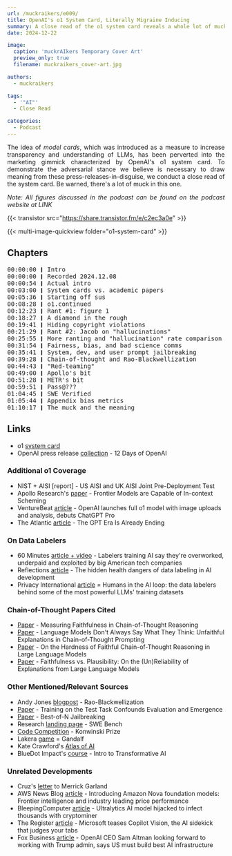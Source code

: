 ```yaml
---
url: /muckraikers/e009/
title: OpenAI's o1 System Card, Literally Migraine Inducing
summary: A close read of the o1 system card reveals a whole lot of muck.
date: 2024-12-22

image:
  caption: 'muckrAIkers Temporary Cover Art'
  preview_only: true
  filename: muckraikers_cover-art.jpg

authors:
  - muckraikers

tags:
  - '"AI"'
  - Close Read

categories: 
  - Podcast
---
```


<div style="text-align: justify">
The idea of <i>model cards</i>, which was introduced as a measure to increase transparency and understanding of LLMs, has been perverted into the marketing gimmick characterized by OpenAI's o1 system card. To demonstrate the adversarial stance we believe is necessary to draw meaning from these press-releases-in-disguise, we conduct a close read of the system card. Be warned, there's a lot of muck in this one.

<i>Note: All figures discussed in the podcast can be found on the podcast website at LINK</i>

{{< transistor src="https://share.transistor.fm/e/c2ec3a0e" >}}
</div>

{{< multi-image-quickview folder="o1-system-card" >}}

## Chapters

<div style="text-align: left; font-family:monospace;">
00:00:00 ❙ Intro<br>
00:00:00 ❙ Recorded 2024.12.08<br>
00:00:54 ❙ Actual intro<br>
00:03:00 ❙ System cards vs. academic papers<br>
00:05:36 ❙ Starting off sus<br>
00:08:28 ❙ o1.continued<br>
00:12:23 ❙ Rant #1: figure 1<br>
00:18:27 ❙ A diamond in the rough<br>
00:19:41 ❙ Hiding copyright violations<br>
00:21:29 ❙ Rant #2: Jacob on "hallucinations"<br>
00:25:55 ❙ More ranting and "hallucination" rate comparison<br>
00:31:54 ❙ Fairness, bias, and bad science comms<br>
00:35:41 ❙ System, dev, and user prompt jailbreaking<br>
00:39:28 ❙ Chain-of-thought and Rao-Blackwellization<br>
00:44:43 ❙ "Red-teaming"<br>
00:49:00 ❙ Apollo's bit<br>
00:51:28 ❙ METR's bit<br>
00:59:51 ❙ Pass@???<br>
01:04:45 ❙ SWE Verified<br>
01:05:44 ❙ Appendix bias metrics<br>
01:10:17 ❙ The muck and the meaning
</div>

## Links
- o1 [system card](https://cdn.openai.com/o1-system-card-20241205.pdf)
- OpenAI press release [collection](https://openai.com/12-days/) - 12 Days of OpenAI

### Additional o1 Coverage
- NIST + AISI [report] - US AISI and UK AISI Joint Pre-Deployment Test
- Apollo Research's [paper](https://static1.squarespace.com/static/6593e7097565990e65c886fd/t/67620d38fa0ceb12041ba585/1734479163821/in_context_scheming_paper_v2.pdf) - Frontier Models are Capable of
In-context Scheming
- VentureBeat [article](https://venturebeat.com/ai/openai-launches-full-o1-model-with-34-reduced-error-rate-debuts-chatgpt-pro/) - OpenAI launches full o1 model with image uploads and analysis, debuts ChatGPT Pro
- The Atlantic [article](https://www.theatlantic.com/technology/archive/2024/12/openai-o1-reasoning-models/680906/?gift=iWa_iB9lkw4UuiWbIbrWGdT4_sPi9gCLOZGiikclbz8&utm_source=copy-link&utm_medium=social&utm_campaign=share) - The GPT Era Is Already Ending

### On Data Labelers
- 60 Minutes [article + video](https://www.cbsnews.com/news/labelers-training-ai-say-theyre-overworked-underpaid-and-exploited-60-minutes-transcript/) - Labelers training AI say they're overworked, underpaid and exploited by big American tech companies
- Reflections [article](https://4sonline.org/news_manager.php?page=36940) - The hidden health dangers of data labeling in AI development
- Privacy International [article](https://privacyinternational.org/explainer/5357/humans-ai-loop-data-labelers-behind-some-most-powerful-llms-training-datasets) = Humans in the AI loop: the data labelers behind some of the most powerful LLMs' training datasets

### Chain-of-Thought Papers Cited
- [Paper](https://arxiv.org/abs/2307.13702) - Measuring Faithfulness in Chain-of-Thought Reasoning
- [Paper](https://arxiv.org/abs/2305.04388) - Language Models Don't Always Say What They Think: Unfaithful Explanations in Chain-of-Thought Prompting
- [Paper](https://arxiv.org/abs/2406.10625) - On the Hardness of Faithful Chain-of-Thought Reasoning in Large Language Models
- [Paper](https://arxiv.org/abs/2402.04614) - Faithfulness vs. Plausibility: On the (Un)Reliability of Explanations from Large Language Models

### Other Mentioned/Relevant Sources
- Andy Jones [blogpost](https://andrewcharlesjones.github.io/journal/rao-blackwellization.html) - Rao-Blackwellization 
- [Paper](https://arxiv.org/abs/2407.07890) - Training on the Test Task Confounds Evaluation and Emergence
- [Paper](https://arxiv.org/abs/2412.03556) - Best-of-N Jailbreaking
- Research [landing page](https://www.swebench.com) - SWE Bench
- [Code Competition](https://www.kaggle.com/competitions/konwinski-prize) - Konwinski Prize
- Lakera [game](https://gandalf.lakera.ai/do-not-tell) = Gandalf
- Kate Crawford's [Atlas of AI](https://yalebooks.yale.edu/book/9780300264630/atlas-of-ai/)
- BlueDot Impact's [course](https://course.aisafetyfundamentals.com/home/intro-to-tai) - Intro to Transformative AI


### Unrelated Developments
- Cruz's [letter](https://www.commerce.senate.gov/services/files/55267EFF-11A8-4BD6-BE1E-61452A3C48E3) to Merrick Garland
- AWS News Blog [article](https://aws.amazon.com/blogs/aws/introducing-amazon-nova-frontier-intelligence-and-industry-leading-price-performance/) - Introducing Amazon Nova foundation models: Frontier intelligence and industry leading price performance
- BleepingComputer [article](https://www.bleepingcomputer.com/news/security/ultralytics-ai-model-hijacked-to-infect-thousands-with-cryptominer/) - Ultralytics AI model hijacked to infect thousands with cryptominer 
- The Register [article](https://www.theregister.com/2024/12/07/microsoft_copilot_vision/) - Microsoft teases Copilot Vision, the AI sidekick that judges your tabs
- Fox Business [article](https://www.foxbusiness.com/technology/openai-ceo-sam-altman-looking-forward-working-trump-admin-says-us-must-build-best-ai-infrastructure) - OpenAI CEO Sam Altman looking forward to working with Trump admin, says US must build best AI infrastructure